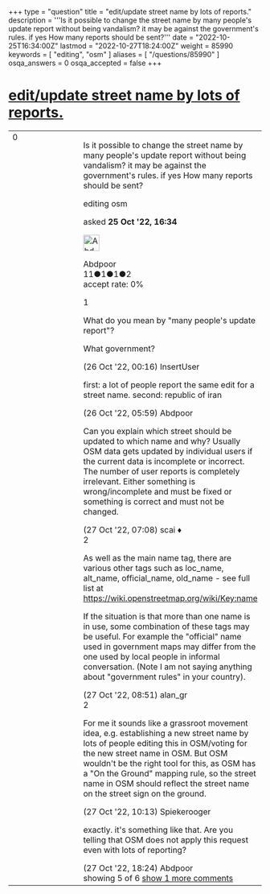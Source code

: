 +++
type = "question"
title = "edit/update street name by lots of reports."
description = '''Is it possible to change the street name by many people&#x27;s update report without being vandalism? it may be against the government&#x27;s rules. if yes How many reports should be sent?'''
date = "2022-10-25T16:34:00Z"
lastmod = "2022-10-27T18:24:00Z"
weight = 85990
keywords = [ "editing", "osm" ]
aliases = [ "/questions/85990" ]
osqa_answers = 0
osqa_accepted = false
+++

<div class="headNormal">

# [edit/update street name by lots of reports.](/questions/85990/editupdate-street-name-by-lots-of-reports)

</div>

<div id="main-body">

<div id="askform">

<table id="question-table" style="width:100%;">
<colgroup>
<col style="width: 50%" />
<col style="width: 50%" />
</colgroup>
<tbody>
<tr>
<td style="width: 30px; vertical-align: top"><div class="vote-buttons">
<span id="post-85990-upvote" class="ajax-command post-vote up" rel="nofollow" title="I like this post (click again to cancel)"> </span>
<div id="post-85990-score" class="post-score" title="current number of votes">
0
</div>
<span id="post-85990-downvote" class="ajax-command post-vote down" rel="nofollow" title="I dont like this post (click again to cancel)"> </span> <span id="favorite-mark" class="ajax-command favorite-mark" rel="nofollow" title="mark/unmark this question as favorite (click again to cancel)"> </span>
<div id="favorite-count" class="favorite-count">
&#10;</div>
</div></td>
<td><div id="item-right">
<div class="question-body">
<p>Is it possible to change the street name by many people's update report without being vandalism? it may be against the government's rules. if yes How many reports should be sent?</p>
</div>
<div id="question-tags" class="tags-container tags">
<span class="post-tag tag-link-editing" rel="tag" title="see questions tagged &#39;editing&#39;">editing</span> <span class="post-tag tag-link-osm" rel="tag" title="see questions tagged &#39;osm&#39;">osm</span>
</div>
<div id="question-controls" class="post-controls">
&#10;</div>
<div class="post-update-info-container">
<div class="post-update-info post-update-info-user">
<p>asked <strong>25 Oct '22, 16:34</strong></p>
<img src="https://secure.gravatar.com/avatar/10a4b7ce5b4a68bd26ce8177ae86ebe3?s=32&amp;d=identicon&amp;r=g" class="gravatar" width="32" height="32" alt="Abdpoor&#39;s gravatar image" />
<p><span>Abdpoor</span><br />
<span class="score" title="11 reputation points">11</span><span title="1 badges"><span class="badge1">●</span><span class="badgecount">1</span></span><span title="1 badges"><span class="silver">●</span><span class="badgecount">1</span></span><span title="2 badges"><span class="bronze">●</span><span class="badgecount">2</span></span><br />
<span class="accept_rate" title="Rate of the user&#39;s accepted answers">accept rate:</span> <span title="Abdpoor has no accepted answers">0%</span></p>
</div>
</div>
<div id="comments-container-85990" class="comments-container">
<span id="85997"></span>
<div id="comment-85997" class="comment">
<div id="post-85997-score" class="comment-score">
1
</div>
<div class="comment-text">
<p>What do you mean by "many people's update report"?</p>
<p>What government?</p>
</div>
<div id="comment-85997-info" class="comment-info">
<span class="comment-age">(26 Oct '22, 00:16)</span> <span class="comment-user userinfo">InsertUser</span>
</div>
</div>
<span id="85998"></span>
<div id="comment-85998" class="comment">
<div id="post-85998-score" class="comment-score">
&#10;</div>
<div class="comment-text">
<p>first: a lot of people report the same edit for a street name. second: republic of iran</p>
</div>
<div id="comment-85998-info" class="comment-info">
<span class="comment-age">(26 Oct '22, 05:59)</span> <span class="comment-user userinfo">Abdpoor</span>
</div>
</div>
<span id="86003"></span>
<div id="comment-86003" class="comment">
<div id="post-86003-score" class="comment-score">
&#10;</div>
<div class="comment-text">
<p>Can you explain which street should be updated to which name and why? Usually OSM data gets updated by individual users if the current data is incomplete or incorrect. The number of user reports is completely irrelevant. Either something is wrong/incomplete and must be fixed or something is correct and must not be changed.</p>
</div>
<div id="comment-86003-info" class="comment-info">
<span class="comment-age">(27 Oct '22, 07:08)</span> <span class="comment-user userinfo">scai ♦</span>
</div>
</div>
<span id="86005"></span>
<div id="comment-86005" class="comment">
<div id="post-86005-score" class="comment-score">
2
</div>
<div class="comment-text">
<p>As well as the main name tag, there are various other tags such as loc_name, alt_name, official_name, old_name - see full list at <a href="https://wiki.openstreetmap.org/wiki/Key:name">https://wiki.openstreetmap.org/wiki/Key:name</a></p>
<p>If the situation is that more than one name is in use, some combination of these tags may be useful. For example the "official" name used in government maps may differ from the one used by local people in informal conversation. (Note I am not saying anything about "government rules" in your country).</p>
</div>
<div id="comment-86005-info" class="comment-info">
<span class="comment-age">(27 Oct '22, 08:51)</span> <span class="comment-user userinfo">alan_gr</span>
</div>
</div>
<span id="86006"></span>
<div id="comment-86006" class="comment">
<div id="post-86006-score" class="comment-score">
2
</div>
<div class="comment-text">
<p>For me it sounds like a grassroot movement idea, e.g. establishing a new street name by lots of people editing this in OSM/voting for the new street name in OSM. But OSM wouldn't be the right tool for this, as OSM has a "On the Ground" mapping rule, so the street name in OSM should reflect the street name on the street sign on the ground.</p>
</div>
<div id="comment-86006-info" class="comment-info">
<span class="comment-age">(27 Oct '22, 10:13)</span> <span class="comment-user userinfo">Spiekerooger</span>
</div>
</div>
<span id="86010"></span>
<div id="comment-86010" class="comment not_top_scorer">
<div id="post-86010-score" class="comment-score">
&#10;</div>
<div class="comment-text">
<p>exactly. it's something like that. Are you telling that OSM does not apply this request even with lots of reporting?</p>
</div>
<div id="comment-86010-info" class="comment-info">
<span class="comment-age">(27 Oct '22, 18:24)</span> <span class="comment-user userinfo">Abdpoor</span>
</div>
</div>
</div>
<div id="comment-tools-85990" class="comment-tools">
<span class="comments-showing"> showing 5 of 6 </span> <a href="#" class="show-all-comments-link">show 1 more comments</a>
</div>
<div class="clear">
&#10;</div>
<div id="comment-85990-form-container" class="comment-form-container">
&#10;</div>
<div class="clear">
&#10;</div>
</div></td>
</tr>
</tbody>
</table>

</div>

</div>

